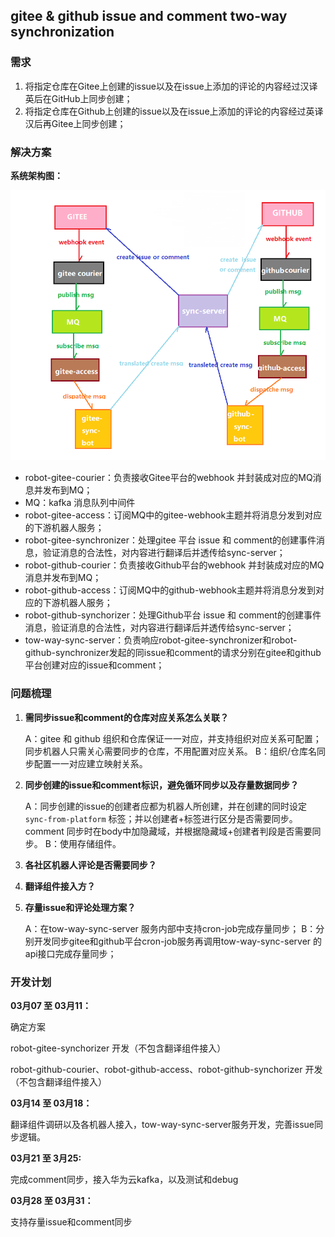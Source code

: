 ## gitee & github issue and comment two-way synchronization

### 需求

1. 将指定仓库在Gitee上创建的issue以及在issue上添加的评论的内容经过汉译英后在GitHub上同步创建；
2. 将指定仓库在Github上创建的issue以及在issue上添加的评论的内容经过英译汉后再Gitee上同步创建；

### 解决方案

**系统架构图：**

![img](image/async-issue-comment.png)

- robot-gitee-courier：负责接收Gitee平台的webhook 并封装成对应的MQ消息并发布到MQ；
- MQ：kafka 消息队列中间件
- robot-gitee-access：订阅MQ中的gitee-webhook主题并将消息分发到对应的下游机器人服务；
- robot-gitee-synchronizer：处理gitee 平台 issue 和 comment的创建事件消息，验证消息的合法性，对内容进行翻译后并透传给sync-server；
- robot-github-courier：负责接收Github平台的webhook 并封装成对应的MQ消息并发布到MQ；
- robot-github-access：订阅MQ中的github-webhook主题并将消息分发到对应的下游机器人服务；
- robot-github-synchorizer：处理Github平台 issue 和 comment的创建事件消息，验证消息的合法性，对内容进行翻译后并透传给sync-server；
- tow-way-sync-server：负责响应robot-gitee-synchronizer和robot-github-synchronizer发起的同issue和comment的请求分别在gitee和github平台创建对应的issue和comment；

### 问题梳理

1. **需同步issue和comment的仓库对应关系怎么关联？**

   A：gitee 和 github 组织和仓库保证一一对应，并支持组织对应关系可配置；同步机器人只需关心需要同步的仓库，不用配置对应关系。
   B：组织/仓库名同步配置一一对应建立映射关系。
2. **同步创建的issue和comment标识，避免循环同步以及存量数据同步？**

   A：同步创建的issue的创建者应都为机器人所创建，并在创建的同时设定 `sync-from-platform` 标签；并以创建者+标签进行区分是否需要同步。comment 同步时在body中加隐藏域，并根据隐藏域+创建者判段是否需要同步。
   B：使用存储组件。
3. **各社区机器人评论是否需要同步？**
4. **翻译组件接入方？**
5. **存量issue和评论处理方案？**

   A：在tow-way-sync-server 服务内部中支持cron-job完成存量同步；
   B：分别开发同步gitee和github平台cron-job服务再调用tow-way-sync-server 的api接口完成存量同步；

### 开发计划

**03月07 至 03月11：**

确定方案

robot-gitee-synchorizer 开发（不包含翻译组件接入）

robot-github-courier、robot-github-access、robot-github-synchorizer 开发（不包含翻译组件接入）

**03月14 至 03月18：**

翻译组件调研以及各机器人接入，tow-way-sync-server服务开发，完善issue同步逻辑。

**03月21 至 3月25:**

完成comment同步，接入华为云kafka，以及测试和debug

**03月28 至 03月31：**

支持存量issue和comment同步
